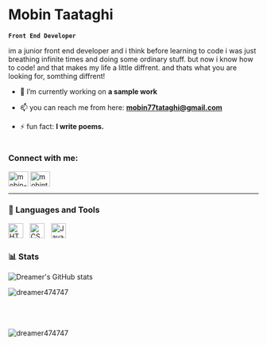 # Mobin Taataghi

**`Front End Developer`**

im a junior front end developer and i think before learning to code i was just breathing infinite times and doing some ordinary stuff. but now i know how to code! and that makes my life a little diffrent. and thats what you are looking for, somthing diffrent!

- 🔭 I’m currently working on **a sample work**

- 📫 you can reach me from here: **mobin77tataghi@gmail.com**

- ⚡ fun fact: **I write poems.**

#

<h3 align="left">Connect with me:</h3>
<p align="left">
<a href="https://linkedin.com/in/mobin-taataghi-b6bb9b227" target="blank"><img align="center" src="https://raw.githubusercontent.com/rahuldkjain/github-profile-readme-generator/master/src/images/icons/Social/linked-in-alt.svg" alt="mobin-taataghi-b6bb9b227" height="30" width="40" /></a>
<a href="https://instagram.com/mobintaataghi" target="blank"><img align="center" src="https://raw.githubusercontent.com/rahuldkjain/github-profile-readme-generator/master/src/images/icons/Social/instagram.svg" alt="mobintaataghi" height="30" width="40" /></a>
</p>
   
---

### 🧰 Languages and Tools

<img align="left" alt="HTML" width="30px" style="padding-right:10px;" src="https://cdn.jsdelivr.net/gh/devicons/devicon/icons/html5/html5-plain.svg" />
<img align="left" alt="CSS" width="30px" style="padding-right:10px;" src="https://cdn.jsdelivr.net/gh/devicons/devicon/icons/css3/css3-plain.svg" />
<img align="left" alt="JavaScript" width="30px" style="padding-right:10px;" src="https://cdn.jsdelivr.net/gh/devicons/devicon/icons/javascript/javascript-plain.svg" />
<br />

#

### 📊 Stats

![Dreamer's GitHub stats](https://github-readme-stats.vercel.app/api?username=Dreamer474747&show_icons=true&theme=gruvbox)

<p><img align="left" src="https://github-readme-stats.vercel.app/api/top-langs?username=dreamer474747&show_icons=true&locale=en&layout=compact" alt="dreamer474747" /></p>

<br  />
<br  />
<br  />
<br  />

<p><img align="center" src="https://github-readme-streak-stats.herokuapp.com/?user=dreamer474747&" alt="dreamer474747" /></p>

